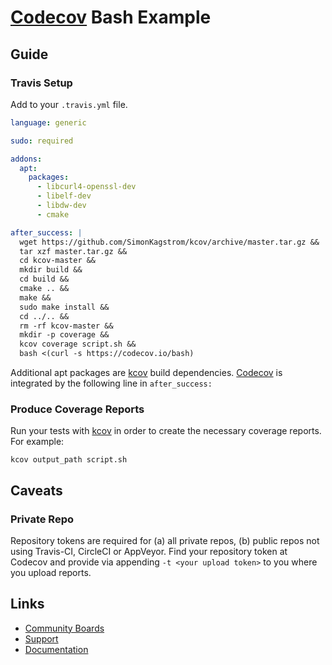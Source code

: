 # [Codecov](https://codecov.io) Bash Example

## Guide

### Travis Setup

Add to your `.travis.yml` file.
```yml
language: generic

sudo: required

addons:
  apt:
    packages:
      - libcurl4-openssl-dev
      - libelf-dev
      - libdw-dev
      - cmake

after_success: |
  wget https://github.com/SimonKagstrom/kcov/archive/master.tar.gz &&
  tar xzf master.tar.gz &&
  cd kcov-master &&
  mkdir build &&
  cd build &&
  cmake .. &&
  make &&
  sudo make install &&
  cd ../.. &&
  rm -rf kcov-master &&
  mkdir -p coverage &&
  kcov coverage script.sh &&
  bash <(curl -s https://codecov.io/bash)
```
Additional apt packages are [kcov][1] build dependencies.
[Codecov][1] is integrated by the following line in `after_success:`

### Produce Coverage Reports

Run your tests with [kcov][1] in order to create the necessary coverage
reports. For example:

```
kcov output_path script.sh
```

## Caveats
### Private Repo
Repository tokens are required for (a) all private repos, (b) public repos not using Travis-CI, CircleCI or AppVeyor. Find your repository token at Codecov and provide via appending `-t <your upload token>` to you where you upload reports.

## Links
- [Community Boards](https://community.codecov.io)
- [Support](https://codecov.io/support)
- [Documentation](https://docs.codecov.io)

[1]: https://simonkagstrom.github.io/kcov
